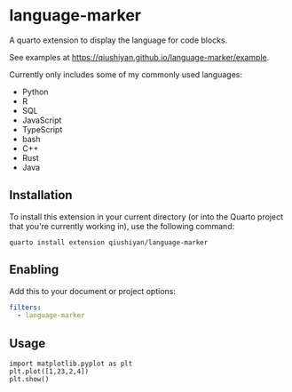 # language-marker

A quarto extension to display the language for code blocks.

See examples at https://qiushiyan.github.io/language-marker/example.

Currently only includes some of my commonly used languages:

- Python
- R
- SQL
- JavaScript
- TypeScript
- bash
- C++
- Rust
- Java

## Installation

To install this extension in your current directory (or into the Quarto project that you're currently working in),  use the following command:

```
quarto install extension qiushiyan/language-marker
```

## Enabling

Add this to your document or project options:

```yaml
filters:
  - language-marker
```

## Usage

```{{.python display-language}}
import matplotlib.pyplot as plt
plt.plot([1,23,2,4])
plt.show()
```
